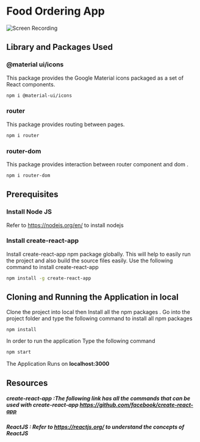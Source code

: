 # Food Ordering App
![Screen Recording](https://drive.google.com/file/d/1Wl-MFamABS7Pxc_8kC4Ncg4TAe-D0NBw/view?usp=sharing)
## Library and Packages Used
### @material ui/icons
This package provides the Google Material icons packaged as a set of React components.
```bash
npm i @material-ui/icons
```
### router 
This package provides routing between pages.
```bash
npm i router
```
### router-dom
This package provides interaction between router component and dom .
```bash
npm i router-dom
```

## Prerequisites
### Install Node JS
Refer to https://nodejs.org/en/ to install nodejs 
### Install create-react-app 
Install create-react-app npm package globally. This will help to easily run the project and also build the source files easily. Use the following command to install create-react-app 
```bash
npm install -g create-react-app
```
## Cloning and Running the Application in local 
Clone the project into local then 
Install all the npm packages . Go into the project folder and type the following command to install all npm packages
```bash
npm install
``` 
In order to run the application Type the following command 
```bash
npm start 
``` 
The Application Runs on   **localhost:3000** 
 ## Resources 
 ##### **create-react-app** :The following link has all the commands that can be used with create-react-app https://github.com/facebook/create-react-app 
 ##### **ReactJS** : Refer to https://reactjs.org/ to understand the concepts of ReactJS 
 
